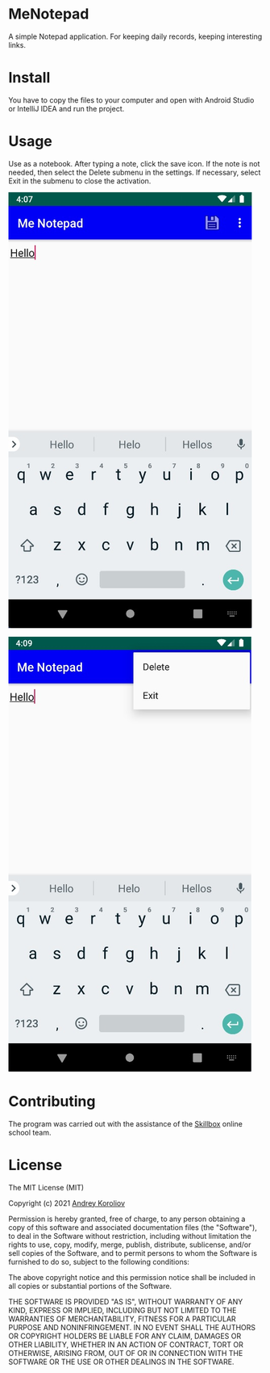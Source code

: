 # MeNotepad
A simple Notepad application.
For keeping daily records, keeping interesting links.

# Install
You have to copy the files to your computer and open with Android Studio or IntelliJ IDEA and run the project.

# Usage
Use as a notebook. After typing a note, click the save icon. If the note is not needed, then select the Delete submenu in the settings. If necessary, select Exit in the submenu to close the activation.

![This is an image](/screenshots/note.png)

![This is an image2](/screenshots/mynotepad_subMenu.png)

# Contributing
The program was carried out with the assistance of the [Skillbox](https://skillbox.ru) online school team.

# License
The MIT License (MIT)

Copyright (c) 2021 [Andrey Koroliov](https://github.com/AndreyKoroliov1981)


Permission is hereby granted, free of charge, to any person obtaining a copy of this software and associated documentation files (the "Software"), to deal in the Software without restriction, including without limitation the rights to use, copy, modify, merge, publish, distribute, sublicense, and/or sell copies of the Software, and to permit persons to whom the Software is furnished to do so, subject to the following conditions:

The above copyright notice and this permission notice shall be included in all copies or substantial portions of the Software.

THE SOFTWARE IS PROVIDED "AS IS", WITHOUT WARRANTY OF ANY KIND, EXPRESS OR IMPLIED, INCLUDING BUT NOT LIMITED TO THE WARRANTIES OF MERCHANTABILITY, FITNESS FOR A PARTICULAR PURPOSE AND NONINFRINGEMENT. IN NO EVENT SHALL THE AUTHORS OR COPYRIGHT HOLDERS BE LIABLE FOR ANY CLAIM, DAMAGES OR OTHER LIABILITY, WHETHER IN AN ACTION OF CONTRACT, TORT OR OTHERWISE, ARISING FROM, OUT OF OR IN CONNECTION WITH THE SOFTWARE OR THE USE OR OTHER DEALINGS IN THE SOFTWARE.
